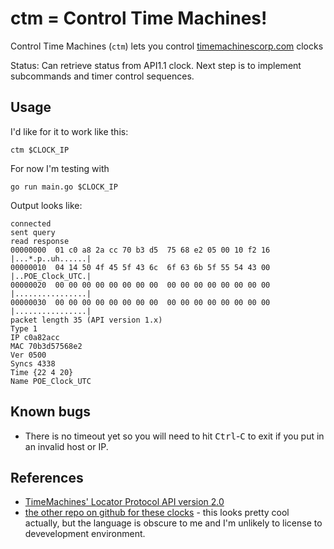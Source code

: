 # ctm = Control Time Machines!

Control Time Machines (`ctm`) lets you control [timemachinescorp.com](https://timemachinescorp.com) clocks

Status: Can retrieve status from API1.1 clock.  Next step is to implement subcommands and timer control sequences.

## Usage

I'd like for it to work like this:

```
ctm $CLOCK_IP
```

For now I'm testing with

```
go run main.go $CLOCK_IP
```

Output looks like:

```
connected
sent query
read response
00000000  01 c0 a8 2a cc 70 b3 d5  75 68 e2 05 00 10 f2 16  |...*.p..uh......|
00000010  04 14 50 4f 45 5f 43 6c  6f 63 6b 5f 55 54 43 00  |..POE_Clock_UTC.|
00000020  00 00 00 00 00 00 00 00  00 00 00 00 00 00 00 00  |................|
00000030  00 00 00 00 00 00 00 00  00 00 00 00 00 00 00 00  |................|
packet length 35 (API version 1.x)
Type 1
IP c0a82acc
MAC 70b3d57568e2
Ver 0500
Syncs 4338
Time {22 4 20}
Name POE_Clock_UTC
```

## Known bugs

* There is no timeout yet so you will need to hit <kbd>Ctrl</kbd>-<kbd>C</kbd> to exit if you put in an invalid host or IP.

## References

* [TimeMachines' Locator Protocol API version 2.0](https://www.timemachinescorp.com/wp-content/uploads/TimeMachinesControlAPI.pdf)
* [the other repo on github for these clocks](https://github.com/ggmp3/Q-SYS-CSS-TimeMachines-Clock-B-Series-) - this looks pretty cool actually, but the language is obscure to me and I'm unlikely to license to devevelopment environment.
